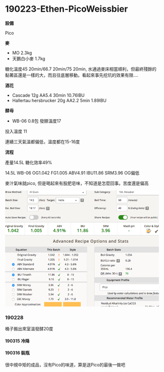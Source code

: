 # 190223-Ethen-PicoWeissbier


**設備**

Pico

**麥**

* MO 2.3kg
* 天鵝白小麥 1.7kg

糖化溫度45 20min/66.7 20min/75 20min, 水通過麥床相當順利，但最終殘餘的黏著區還是一樣的大，而且往底層移動。看起來事先挖坑的效果有限....

**酒花**

* Cascade 12g AA5.4 30min 10.76IBU
* Hallertau hersbrucker 20g AA2.2 5min 1.89IBU

**酵母**

* WB-06 0.8包 發酵溫度17

投入溫度 11

連續三天氣溫都偏低，溫度都在15-16度

**流程**

產量14.5L 糖化效率49%

14.5L WB-06 OG1.042 FG1.005 ABV4.91 IBU11.86 SRM3.96 OG偏低

麥汁氣味就pico, 但是喝起來有股肥皂味，不知道是怎麼回事。苦度還是偏高

![](../img/test150.png) 

### 190228

桶子搬出來室溫發酵20度

#### 190315 冷降

#### 190316 裝瓶

很中規中矩的成品，沒有Pico的味道，算是送Pico的最後一做吧